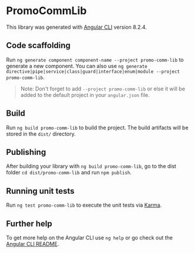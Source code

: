 # PromoCommLib

This library was generated with [Angular CLI](https://github.com/angular/angular-cli) version 8.2.4.

## Code scaffolding

Run `ng generate component component-name --project promo-comm-lib` to generate a new component. You can also use `ng generate directive|pipe|service|class|guard|interface|enum|module --project promo-comm-lib`.
> Note: Don't forget to add `--project promo-comm-lib` or else it will be added to the default project in your `angular.json` file. 

## Build

Run `ng build promo-comm-lib` to build the project. The build artifacts will be stored in the `dist/` directory.

## Publishing

After building your library with `ng build promo-comm-lib`, go to the dist folder `cd dist/promo-comm-lib` and run `npm publish`.

## Running unit tests

Run `ng test promo-comm-lib` to execute the unit tests via [Karma](https://karma-runner.github.io).

## Further help

To get more help on the Angular CLI use `ng help` or go check out the [Angular CLI README](https://github.com/angular/angular-cli/blob/master/README.md).
